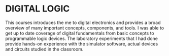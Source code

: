 # DIGITAL LOGIC

This courses introduces the me to digital electronics and provides a broad overview of many important concepts, components, and tools. I was able to get up to date coverage of digital fundamentals from basic concepts to programmable logic devices. The laboratory experiments that I had done provide hands-on experience with the simulator software, actual devices and circuits studied in the classroom.
